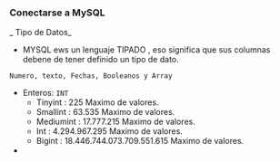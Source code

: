 ### Conectarse a MySQL

_ Tipo de Datos_

- MYSQL ews un lenguaje TIPADO , eso significa que sus columnas debene de tener definido un tipo de dato.

```
Numero, texto, Fechas, Booleanos y Array
```

- Enteros: `INT`
    * Tinyint : 225 Maximo de valores.
    * Smallint : 63.535 Maximo de valores.
    * Mediumint : 17.777.215 Maximo de valores.
    * Int : 4.294.967.295 Maximo de valores.
    * Bigint :  18.446.744.073.709.551.615 Maximo de valores.
-

